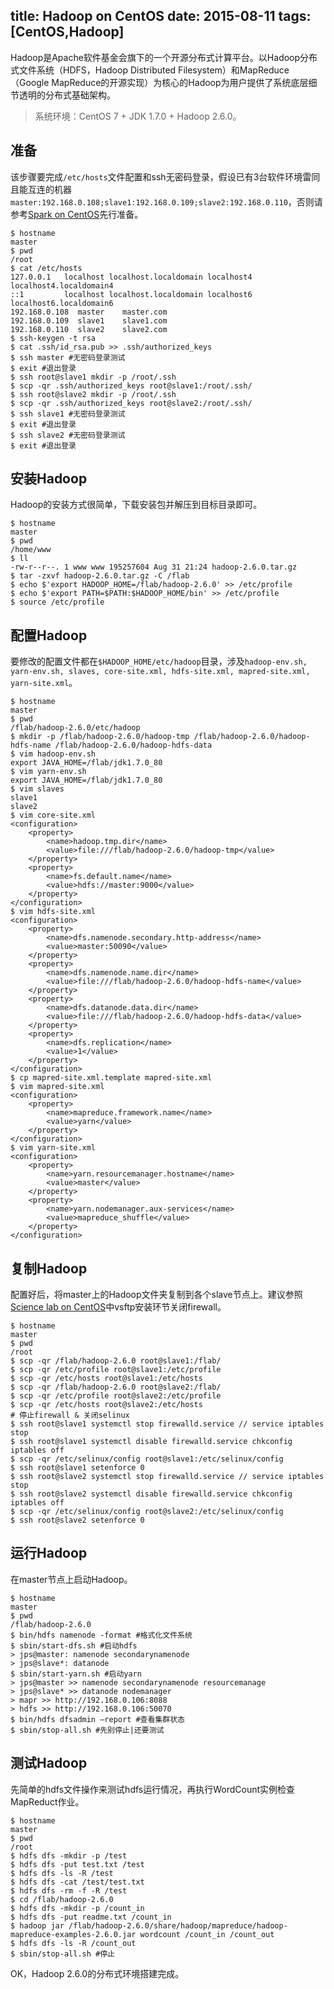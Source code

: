 title: Hadoop on CentOS
date: 2015-08-11
tags: [CentOS,Hadoop]
---
Hadoop是Apache软件基金会旗下的一个开源分布式计算平台。以Hadoop分布式文件系统（HDFS，Hadoop Distributed Filesystem）和MapReduce（Google MapReduce的开源实现）为核心的Hadoop为用户提供了系统底层细节透明的分布式基础架构。
>系统环境：CentOS 7 + JDK 1.7.0 + Hadoop 2.6.0。

<!--more-->
## 准备
该步骤要完成`/etc/hosts`文件配置和ssh无密码登录，假设已有3台软件环境雷同且能互连的机器`master:192.168.0.108;slave1:192.168.0.109;slave2:192.168.0.110`，否则请参考[Spark on CentOS](#)先行准备。

    $ hostname
    master
    $ pwd
    /root
    $ cat /etc/hosts
    127.0.0.1   localhost localhost.localdomain localhost4 localhost4.localdomain4
    ::1         localhost localhost.localdomain localhost6 localhost6.localdomain6
    192.168.0.108  master    master.com
    192.168.0.109  slave1    slave1.com
    192.168.0.110  slave2    slave2.com
    $ ssh-keygen -t rsa
    $ cat .ssh/id_rsa.pub >> .ssh/authorized_keys
    $ ssh master #无密码登录测试
    $ exit #退出登录
    $ ssh root@slave1 mkdir -p /root/.ssh
    $ scp -qr .ssh/authorized_keys root@slave1:/root/.ssh/
    $ ssh root@slave2 mkdir -p /root/.ssh
    $ scp -qr .ssh/authorized_keys root@slave2:/root/.ssh/
    $ ssh slave1 #无密码登录测试
    $ exit #退出登录
    $ ssh slave2 #无密码登录测试
    $ exit #退出登录

## 安装Hadoop
Hadoop的安装方式很简单，下载安装包并解压到目标目录即可。

    $ hostname
    master
    $ pwd
    /home/www
    $ ll
    -rw-r--r--. 1 www www 195257604 Aug 31 21:24 hadoop-2.6.0.tar.gz
    $ tar -zxvf hadoop-2.6.0.tar.gz -C /flab
    $ echo $'export HADOOP_HOME=/flab/hadoop-2.6.0' >> /etc/profile
    $ echo $'export PATH=$PATH:$HADOOP_HOME/bin' >> /etc/profile
    $ source /etc/profile

## 配置Hadoop
要修改的配置文件都在`$HADOOP_HOME/etc/hadoop`目录，涉及`hadoop-env.sh, yarn-env.sh, slaves, core-site.xml, hdfs-site.xml, mapred-site.xml, yarn-site.xml`。

    $ hostname
    master
    $ pwd
    /flab/hadoop-2.6.0/etc/hadoop
    $ mkdir -p /flab/hadoop-2.6.0/hadoop-tmp /flab/hadoop-2.6.0/hadoop-hdfs-name /flab/hadoop-2.6.0/hadoop-hdfs-data
    $ vim hadoop-env.sh
    export JAVA_HOME=/flab/jdk1.7.0_80
    $ vim yarn-env.sh
    export JAVA_HOME=/flab/jdk1.7.0_80
    $ vim slaves
    slave1
    slave2
    $ vim core-site.xml
    <configuration>
        <property>
            <name>hadoop.tmp.dir</name>
            <value>file:///flab/hadoop-2.6.0/hadoop-tmp</value>
        </property>
        <property>
            <name>fs.default.name</name>
            <value>hdfs://master:9000</value>
        </property>
    </configuration>
    $ vim hdfs-site.xml
    <configuration>
        <property>
            <name>dfs.namenode.secondary.http-address</name>
            <value>master:50090</value>
        </property>
        <property>
            <name>dfs.namenode.name.dir</name>
            <value>file:///flab/hadoop-2.6.0/hadoop-hdfs-name</value>
        </property>
        <property>
            <name>dfs.datanode.data.dir</name>
            <value>file:///flab/hadoop-2.6.0/hadoop-hdfs-data</value>
        </property>
        <property>
            <name>dfs.replication</name>
            <value>1</value>
        </property>
    </configuration>
    $ cp mapred-site.xml.template mapred-site.xml
    $ vim mapred-site.xml
    <configuration>
        <property>
            <name>mapreduce.framework.name</name>
            <value>yarn</value>
        </property>
    </configuration>
    $ vim yarn-site.xml
    <configuration>
        <property>
            <name>yarn.resourcemanager.hostname</name>
            <value>master</value>
        </property>
        <property>
            <name>yarn.nodemanager.aux-services</name>
            <value>mapreduce_shuffle</value>
        </property>
    </configuration>

## 复制Hadoop
配置好后，将master上的Hadoop文件夹复制到各个slave节点上。建议参照[Science lab on CentOS](#)中vsftp安装环节关闭firewall。

    $ hostname
    master
    $ pwd
    /root
    $ scp -qr /flab/hadoop-2.6.0 root@slave1:/flab/
    $ scp -qr /etc/profile root@slave1:/etc/profile
    $ scp -qr /etc/hosts root@slave1:/etc/hosts
    $ scp -qr /flab/hadoop-2.6.0 root@slave2:/flab/
    $ scp -qr /etc/profile root@slave2:/etc/profile
    $ scp -qr /etc/hosts root@slave2:/etc/hosts
    # 停止firewall & 关闭selinux
    $ ssh root@slave1 systemctl stop firewalld.service // service iptables stop
    $ ssh root@slave1 systemctl disable firewalld.service chkconfig iptables off
    $ scp -qr /etc/selinux/config root@slave1:/etc/selinux/config
    $ ssh root@slave1 setenforce 0
    $ ssh root@slave2 systemctl stop firewalld.service // service iptables stop
    $ ssh root@slave2 systemctl disable firewalld.service chkconfig iptables off
    $ scp -qr /etc/selinux/config root@slave2:/etc/selinux/config
    $ ssh root@slave2 setenforce 0

## 运行Hadoop
在master节点上启动Hadoop。

    $ hostname
    master
    $ pwd
    /flab/hadoop-2.6.0
    $ bin/hdfs namenode -format #格式化文件系统
    $ sbin/start-dfs.sh #启动hdfs
    > jps@master: namenode secondarynamenode
    > jps@slave*: datanode
    $ sbin/start-yarn.sh #启动yarn
    > jps@master >> namenode secondarynamenode resourcemanage
    > jps@slave* >> datanode nodemanager
    > mapr >> http://192.168.0.106:8088
    > hdfs >> http://192.168.0.106:50070
    $ bin/hdfs dfsadmin –report #查看集群状态
    $ sbin/stop-all.sh #先别停止|还要测试

## 测试Hadoop
先简单的hdfs文件操作来测试hdfs运行情况，再执行WordCount实例检查MapReduct作业。

    $ hostname
    master
    $ pwd
    /root
    $ hdfs dfs -mkdir -p /test
    $ hdfs dfs -put test.txt /test
    $ hdfs dfs -ls -R /test
    $ hdfs dfs -cat /test/test.txt
    $ hdfs dfs -rm -f -R /test
    $ cd /flab/hadoop-2.6.0
    $ hdfs dfs -mkdir -p /count_in
    $ hdfs dfs -put readme.txt /count_in
    $ hadoop jar /flab/hadoop-2.6.0/share/hadoop/mapreduce/hadoop-mapreduce-examples-2.6.0.jar wordcount /count_in /count_out
    $ hdfs dfs -ls -R /count_out
    $ sbin/stop-all.sh #停止
OK，Hadoop 2.6.0的分布式环境搭建完成。